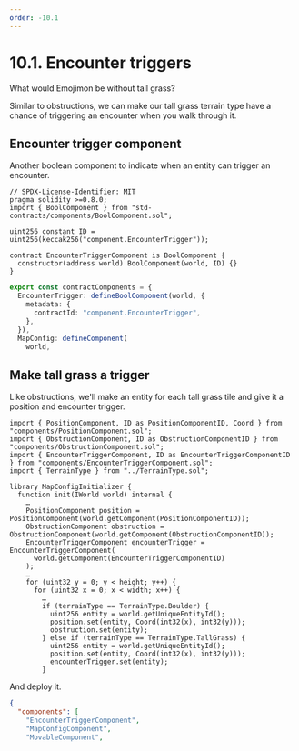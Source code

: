 ```yaml
---
order: -10.1
---
```


# 10.1. Encounter triggers

What would Emojimon be without tall grass?

Similar to obstructions, we can make our tall grass terrain type have a chance of triggering an encounter when you walk through it.

## Encounter trigger component

Another boolean component to indicate when an entity can trigger an encounter.

```sol packages/contracts/src/components/EncounterTriggerComponent.sol
// SPDX-License-Identifier: MIT
pragma solidity >=0.8.0;
import { BoolComponent } from "std-contracts/components/BoolComponent.sol";

uint256 constant ID = uint256(keccak256("component.EncounterTrigger"));

contract EncounterTriggerComponent is BoolComponent {
  constructor(address world) BoolComponent(world, ID) {}
}

```

```ts !#2-6 packages/client/src/mud/components.ts
export const contractComponents = {
  EncounterTrigger: defineBoolComponent(world, {
    metadata: {
      contractId: "component.EncounterTrigger",
    },
  }),
  MapConfig: defineComponent(
    world,
```

## Make tall grass a trigger

Like obstructions, we'll make an entity for each tall grass tile and give it a position and encounter trigger.

```sol !#3,11-13,22-26 packages/contracts/src/libraries/MapConfigInitializer.sol
import { PositionComponent, ID as PositionComponentID, Coord } from "components/PositionComponent.sol";
import { ObstructionComponent, ID as ObstructionComponentID } from "components/ObstructionComponent.sol";
import { EncounterTriggerComponent, ID as EncounterTriggerComponentID } from "components/EncounterTriggerComponent.sol";
import { TerrainType } from "../TerrainType.sol";

library MapConfigInitializer {
  function init(IWorld world) internal {
    …
    PositionComponent position = PositionComponent(world.getComponent(PositionComponentID));
    ObstructionComponent obstruction = ObstructionComponent(world.getComponent(ObstructionComponentID));
    EncounterTriggerComponent encounterTrigger = EncounterTriggerComponent(
      world.getComponent(EncounterTriggerComponentID)
    );
    …
    for (uint32 y = 0; y < height; y++) {
      for (uint32 x = 0; x < width; x++) {
        …
        if (terrainType == TerrainType.Boulder) {
          uint256 entity = world.getUniqueEntityId();
          position.set(entity, Coord(int32(x), int32(y)));
          obstruction.set(entity);
        } else if (terrainType == TerrainType.TallGrass) {
          uint256 entity = world.getUniqueEntityId();
          position.set(entity, Coord(int32(x), int32(y)));
          encounterTrigger.set(entity);
        }

```

And deploy it.

```json !#3 packages/contracts/deploy.json
{
  "components": [
    "EncounterTriggerComponent",
    "MapConfigComponent",
    "MovableComponent",
```
